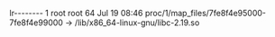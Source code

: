lr-------- 1 root root 64 Jul 19 08:46 proc/1/map_files/7fe8f4e95000-7fe8f4e99000 -> /lib/x86_64-linux-gnu/libc-2.19.so
